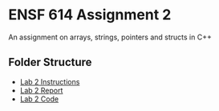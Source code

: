 # ENSF 614 Assignment 2    
An assignment on arrays, strings, pointers and structs in C++

## Folder Structure 
- [Lab 2 Instructions](https://github.com/StevenD24/ENSF-614-Lab-2/blob/main/ENSF%20614-Lab2%20Instructions%20-WINTER%202023.pdf)   
- [Lab 2 Report](https://github.com/StevenD24/ENSF-614-Lab-2/blob/main/ENSF%20614%20-%20Lab%20Report%202.pdf)  
- [Lab 2 Code](https://github.com/StevenD24/ENSF-614-Lab-2/tree/main/Lab%202)
